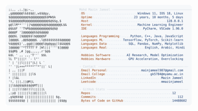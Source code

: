 <picture>
  <source srcset="https://raw.githubusercontent.com/mmazinjameel/mmazinjameel/main/dark_mode.svg?v=1757472511" media="(prefers-color-scheme: dark)">
  <img src="https://raw.githubusercontent.com/mmazinjameel/mmazinjameel/main/light_mode.svg?v=1757472511">
</picture>
